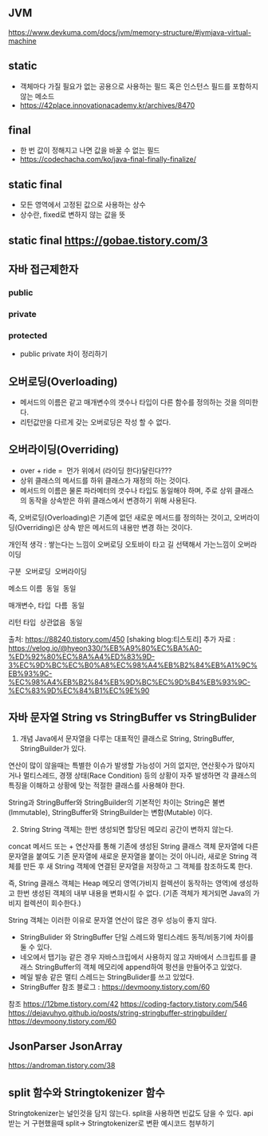 ## JVM
https://www.devkuma.com/docs/jvm/memory-structure/#jvmjava-virtual-machine
## static	
- 객체마다 가질 필요가 없는 공용으로 사용하는 필드 혹은 인스턴스 필드를 포함하지 않는 메소드
- https://42place.innovationacademy.kr/archives/8470
## final	
- 한 번 값이 정해지고 나면 값을 바꿀 수 없는 필드
- https://codechacha.com/ko/java-final-finally-finalize/


## static final	
- 모든 영역에서 고정된 값으로 사용하는 상수
- 상수란, fixed로 변하지 않는 값을 뜻
## static final https://gobae.tistory.com/3

## 자바 접근제한자
 ### public
 ### private
 ### protected
- public private 차이 정리하기


## 오버로딩(Overloading) 
- 메서드의 이름은 같고 매개변수의 갯수나 타입이 다른 함수를 정의하는 것을 의미한다.
- 리턴값만을 다르게 갖는 오버로딩은 작성 할 수 없다.
## 오버라이딩(Overriding)
- over + ride =  먼가 위에서 (라이딩 한다)달린다???
- 상위 클래스의 메서드를 하위 클래스가 재정의 하는 것이다.
- 메서드의 이름은 물론 파라메터의 갯수나 타입도 동일해야 하며, 주로 상위 클래스의 동작을 상속받은 하위 클래스에서 변경하기 위해 사용된다.

즉, 
오버로딩(Overloading)은 기존에 없던 새로운 메서드를 정의하는 것이고,
오버라이딩(Overriding)은 상속 받은 메서드의 내용만 변경 하는 것이다.

개인적 생각 : 쌓는다는 느낌이 오버로딩
오토바이 타고 길 선택해서 가는느낌이 오버라이딩

구분 
오버로딩 
오버라이딩 

메소드 이름 
동일 
동일 

매개변수, 타입 
다름 
동일 

리턴 타입 
상관없음 
동일


출처: https://88240.tistory.com/450 [shaking blog:티스토리]
추가 자료 : https://velog.io/@hyeon330/%EB%A9%80%EC%BA%A0-%ED%92%80%EC%8A%A4%ED%83%9D-3%EC%9D%BC%EC%B0%A8%EC%98%A4%EB%B2%84%EB%A1%9C%EB%93%9C-%EC%98%A4%EB%B2%84%EB%9D%BC%EC%9D%B4%EB%93%9C-%EC%83%9D%EC%84%B1%EC%9E%90


## 자바 문자열 String vs StringBuffer vs StringBulider
1. 개념
Java에서 문자열을 다루는 대표적인 클래스로 String, StringBuffer, StringBuilder가 있다.

연산이 많이 않을때는 특별한 이슈가 발생할 가능성이 거의 없지만, 연산횟수가 많아지거나 멀티스레드, 경쟁 상태(Race Condition) 등의 상황이 자주 발생하면 각 클래스의 특징을 이해하고 상황에 맞는 적절한 클래스를 사용해야 한다.

String과 StringBuffer와 StringBuilder의 기본적인 차이는 String은 불변(Immutable), StringBuffer와 StringBuilder는 변함(Mutable) 이다.

2. String
String 객체는 한번 생성되면 할당된 메모리 공간이 변하지 않는다.

concat 메서드 또는 + 연산자를 통해 기존에 생성된 String 클래스 객체 문자열에 다른 문자열을 붙여도 기존 문자열에 새로운 문자열을 붙이는 것이 아니라, 새로운 String 객체를 만든 후 새 String 객체에 연결된 문자열을 저장하고 그 객체를 참조하도록 한다.

즉, String 클래스 객체는 Heap 메모리 영역(가비지 컬렉션이 동작하는 영역)에 생성하고 한번 생성된 객체의 내부 내용을 변화시킬 수 없다. (기존 객체가 제거되면 Java의 가비지 컬렉션이 회수한다.)

String 객체는 이러한 이유로 문자열 연산이 많은 경우 성능이 좋지 않다.

- StringBulider 와 StringBuffer 단일 스레드와 멀티스레드 동적/비동기에 차이를 둘 수 있다.
- 네오에서 탭기능 같은 경우 자바스크립에서 사용하지 않고 자바에서 스크립트를 클래스 StringBuffer의 객체 메모리에 append하여 펑션을 만들어주고 있었다.
- 메일 발송 같은 멀티 스레드는 StringBulider를 쓰고 있었다.
- StringBuffer 참조 블로그 : https://devmoony.tistory.com/60

참조 
https://12bme.tistory.com/42
https://coding-factory.tistory.com/546
https://dejavuhyo.github.io/posts/string-stringbuffer-stringbuilder/
https://devmoony.tistory.com/60


## JsonParser JsonArray
https://androman.tistory.com/38

## split 함수와 Stringtokenizer 함수
Stringtokenizer는 널인것을 담지 않는다.
split을 사용하면 빈값도 담을 수 있다.
api 받는 거 구현했을때 split-> Stringtokenizer로 변환
예시코드 첨부하기
